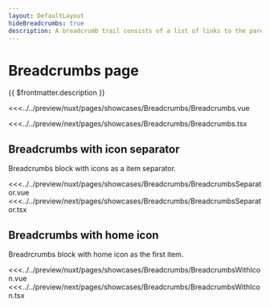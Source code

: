 ```yaml
---
layout: DefaultLayout
hideBreadcrumbs: true
description: A breadcrumb trail consists of a list of links to the parent pages of the current page in hierarchical order. It helps users find their place.
---
```

# Breadcrumbs page

{{ $frontmatter.description }}

<Showcase showcase-name="Breadcrumbs/Breadcrumbs" style="min-height:200px">

<!-- vue -->
<<<../../preview/nuxt/pages/showcases/Breadcrumbs/Breadcrumbs.vue
<!-- end vue -->
<!-- react -->
<<<../../preview/next/pages/showcases/Breadcrumbs/Breadcrumbs.tsx
<!-- end react -->

</Showcase>

## Breadcrumbs with icon separator

Breadcrumbs block with icons as a item separator.

<Showcase showcase-name="Breadcrumbs/BreadcrumbsSeparator" style="min-height: 300px;">
<!-- vue -->
<<<../../preview/nuxt/pages/showcases/Breadcrumbs/BreadcrumbsSeparator.vue
<!-- end vue -->
<!-- react -->
<<<../../preview/next/pages/showcases/Breadcrumbs/BreadcrumbsSeparator.tsx
<!-- end react -->
</Showcase>

## Breadcrumbs with home icon

Breadrcrumbs block with home icon as the first item.

<Showcase showcase-name="Breadcrumbs/BreadcrumbsWithIcon" style="min-height: 300px;">
<!-- vue -->
<<<../../preview/nuxt/pages/showcases/Breadcrumbs/BreadcrumbsWithIcon.vue
<!-- end vue -->
<!-- react -->
<<<../../preview/next/pages/showcases/Breadcrumbs/BreadcrumbsWithIcon.tsx
<!-- end react -->
</Showcase>

